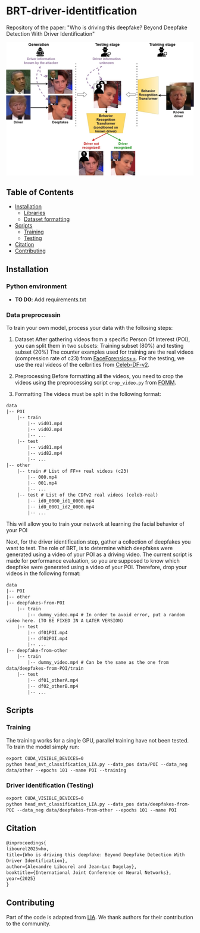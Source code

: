 <!-- omit in toc -->
# BRT-driver-identitfication
Repository of the paper: "Who is driving this deepfake? Beyond Deepfake Detection With Driver Identification"

![alt text](assets/driver_identification.jpg)

<!-- omit in toc -->
## Table of Contents
- [Installation](#installation)
  - [Libraries](#python-environment)
  - [Dataset formatting](#dataset-formatting)
- [Scripts](#scripts)
  - [Training](#training)
  - [Testing](#testing)
- [Citation](#citation)
- [Contributing](#contributing)


<!-- omit in toc -->
## Installation

### Python environment
- **TO DO**: Add requirements.txt

### Data preprocessin
To train your own model, process your data with the follosing steps:
  1. Dataset
After gathering videos from a specific Person Of Interest (POI), you can split them in two subsets: Training subset (80%) and testing subset (20%)
The counter examples used for training are the real videos (compression rate of c23) from [FaceForensics++](https://github.com/ondyari/FaceForensics). For the testing, we use the real videos of the celbrities from [Celeb-DF-v2](https://github.com/yuezunli/celeb-deepfakeforensics).

  3. Preprocessing
Before formatting all the videos, you need to crop the videos using the preprocessing script `crop_video.py` from [FOMM](https://github.com/AliaksandrSiarohin/first-order-model).

  4. Formatting
The videos must be split in the following format:
```
data
|-- POI
    |-- train
        |-- vid01.mp4
        |-- vid02.mp4
        |-- ...
    |-- test
        |-- vid81.mp4
        |-- vid82.mp4
        |-- ...
|-- other
    |-- train # List of FF++ real videos (c23)
        |-- 000.mp4
        |-- 001.mp4
        |-- ...
    |-- test # List of the CDFv2 real videos (celeb-real)
        |-- id0_0000_id1_0000.mp4
        |-- id0_0001_id2_0000.mp4
        |-- ...

```

This will allow you to train your network at learning the facial behavior of your POI

Next, for the driver identification step, gather a collection of deepfakes you want to test. The role of BRT, is to determine which deepfakes were generated using a video of your POI as a driving video.
The current script is made for performance evaluation, so you are supposed to know which deepfake were generated using a video of your POI.
Therefore, drop your videos in the following format:

```
data
|-- POI
|-- other
|-- deepfakes-from-POI
    |-- train
        |-- dummy_video.mp4 # In order to avoid error, put a random video here. (TO BE FIXED IN A LATER VERSION)
    |-- test
        |-- df01POI.mp4
        |-- df02POI.mp4
        |-- ...
|-- deepfake-from-other
    |-- train
        |-- dummy_video.mp4 # Can be the same as the one from data/deepfakes-from-POI/train
    |-- test
        |-- df01_otherA.mp4
        |-- df02_otherB.mp4
        |-- ...
```

<!-- omit in toc -->
## Scripts

### Training
The training works for a single GPU, parallel training have not been tested.
To train the model simply run:
```
export CUDA_VISIBLE_DEVICES=0
python head_mvt_classification_LIA.py --data_pos data/POI --data_neg data/other --epochs 101 --name POI --training
```

### Driver identification (Testing)
```
export CUDA_VISIBLE_DEVICES=0
python head_mvt_classification_LIA.py --data_pos data/deepfakes-from-POI --data_neg data/deepfakes-from-other --epochs 101 --name POI
```

<!-- omit in toc -->
## Citation
```
@inproceedings{
libourel2025who,
title={Who is driving this deepfake: Beyond Deepfake Detection With Driver Identification},
author={Alexandre Libourel and Jean-Luc Dugelay},
booktitle={International Joint Conference on Neural Networks},
year={2025}
}
```
<!-- omit in toc -->
## Contributing

Part of the code is adapted from [LIA](https://github.com/wyhsirius/LIA). We thank authors for their contribution to the community.
